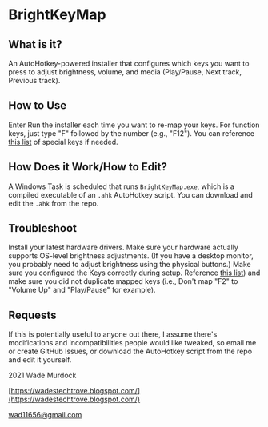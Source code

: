 # BrightKeyMap

## What is it? ##

An AutoHotkey-powered installer that configures which keys you want to press to adjust brightness, volume, and media (Play/Pause, Next track, Previous track).

## How to Use ##

Enter Run the installer each time you want to re-map your keys. For function keys, just type "F" followed by the number (e.g., "F12"). You can reference [this list](https://gist.github.com/csharpforevermore/11348986) of special keys if needed.

## How Does it Work/How to Edit? ##

A Windows Task is scheduled that runs `BrightKeyMap.exe`, which is a compiled executable of an `.ahk` AutoHotkey script. You can download and edit the `.ahk` from the repo.

## Troubleshoot ##

Install your latest hardware drivers. 
Make sure your hardware actually supports OS-level brightness adjustments. (If you have a desktop monitor, you probably need to adjust brightness using the physical buttons.)
Make sure you configured the Keys correctly during setup. Reference [this list](https://gist.github.com/csharpforevermore/11348986)) and make sure you did not duplicate mapped keys (i.e., Don't map "F2" to "Volume Up" and "Play/Pause" for example).

## Requests ##

If this is potentially useful to anyone out there, I assume there&#39;s modifications and incompatibilities people would like tweaked, so email me or create GitHub Issues, or download the AutoHotkey script from the repo and edit it yourself.


2021 Wade Murdock

[https://wadestechtrove.blogspot.com/](https://wadestechtrove.blogspot.com/)

wad11656@gmail.com
